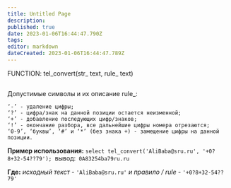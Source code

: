 ```yaml
---
title: Untitled Page
description: 
published: true
date: 2023-01-06T16:44:47.790Z
tags: 
editor: markdown
dateCreated: 2023-01-06T16:44:47.789Z
---
```


FUNCTION: tel_convert(str_ text, rule_ text)
##  
Допустимые символы и их описание rule_:

    ‘-’ - удаление цифры;
    ‘?’ - цифра/знак на данной позиции остается неизменной;
    ‘+’ - добавление последующих цифр/знаков;
    ‘!’ - окончание разбора, все дальнейшие цифры номера отрезаются;
    ‘0-9’, ‘буквы’, ‘#’ и ‘*’ (без знака +) - замещение цифры на данной позиции.

**Пример использования:**
`select tel_convert('AliBaba@sru.ru', '+0?8+32-54??79');
`вывод:` 0A83254ba79ru.ru`

**Где:** *исходный текст* - `'AliBaba@sru.ru'` *и правило / rule* - `'+0?8+32-54??79'`

